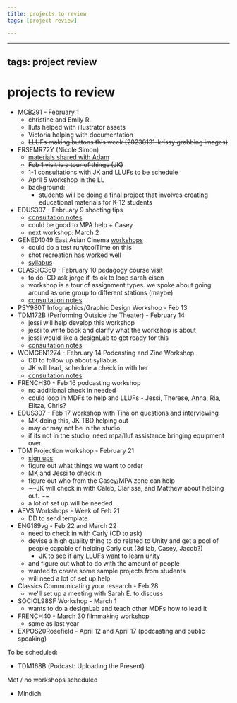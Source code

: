 ```yaml
---
title: projects to review
tags: [project review]

---
```


---
tags: project review
---
# projects to review
* MCB291 - February 1
    * christine and Emily R.
    * llufs helped with illustrator assets
    * Victoria helping with documentation
    * ~~LLUFs making buttons this week (20230131-krissy grabbing images)~~
* FRSEMR72Y (Nicole Simon)
    * [materials shared with Adam](https://drive.google.com/drive/folders/1Xs-FClVhyCBdhIzEKvGUPLOATv-k2F2G) 
    * ~~Feb 1 visit is a tour of things (JK)~~
    * 1-1 consultations with JK and LLUFs to be schedule
    * April 5 workshop in the LL
    * background:
        * students will be doing a final project that involves creating educational materials for K-12 students
* EDUS307 - February 9 shooting tips
    * [consultation notes](https://docs.google.com/document/d/1YJW2-FyomVrMIYe-KkDqGSMNOskVSQs_Cuzu4UxuUjg/edit#)
    * could be good to MPA help + Casey
    * next workshop: March 2
* GENED1049 East Asian Cinema [workshops](https://docs.google.com/spreadsheets/d/1dE38JXvds-FCDQOYB6QqfmFG4cdetIZHmf1LpY17_I4/edit#gid=0)
    * could do a test run/toolTime on this
    * shot recreation has worked well
    * [syllabus](https://docs.google.com/document/d/1PH1ov2qIaqk4Rz3KZ_w8fCsdZbnnKae4/edit?rtpof=true)
* CLASSIC360 - February 10 pedagogy course visit
    * to do: CD ask jorge if its ok to loop sarah eisen
    * workshop is a tour of assignment types. we spoke about going around as one group to different stations (maybe)
    * [consultation notes](https://docs.google.com/document/d/1zYvCP0LsAfqBjXl3XQU5l5iK6pswJg_SRurSuNoPfC4/edit#)
* PSY980T Infographics/Graphic Design Workshop - Feb 13
* TDM172B (Performing Outside the Theater) - February 14
    * jessi will help develop this workshop
    * jessi to write back and clarify what the workshop is about
    * jessi would like a designLab to get ready for this
    * [consultation notes](https://docs.google.com/document/d/1-i79xe_XyVxyo439B5pOsGvMF4H2rifO4k6kfJYN1aU/edit#heading=h.y3a635ldg5ml)
* WOMGEN1274 - February 14 Podcasting and Zine Workshop
    * DD to follow up about syllabus. 
    * JK will lead, schedule a check in with her
    * [consultation notes](https://docs.google.com/document/d/16rV3tGUL-QlnM73DJAyfRM7X77Mw1AtsaeG3gA2Bth0/edit#)
* FRENCH30 - Feb 16 podcasting workshop
    * no additional check in needed
    * could loop in MDFs to help and LLUFs - Jessi, Therese, Anna, Ria, Elitza, Chris?
* EDUS307 - Feb 17 workshop with [Tina](https://www.gse.harvard.edu/faculty/tina-blythe) on questions and interviewing
    * MK doing this, JK TBD helping out
    * may or may not be in the studio
    * if its not in the studio, need mpa/lluf assistance bringing equipment over
* TDM Projection workshop - February 21
    * [sign ups](https://docs.google.com/spreadsheets/d/1RY-J7taZwO2tmFRctjj2oBg06ZfPmZE702Jojkw5IdI/edit?usp=sharing)
    * figure out what things we want to order
    * MK and Jessi to check in
    * figure out who from the Casey/MPA zone can help
    * ~~JK will check in with Caleb, Clarissa, and Matthew about helping out. ~~
    * a lot of set up will be needed
* AFVS Workshops - Week of Feb 21
    * DD to send template
* ENG189vg - Feb 22 and March 22
    * need to check in with Carly (CD to ask)
    * devise a high quality thing to do related to Unity and get a pool of people capable of helping Carly out (3d lab, Casey, Jacob?)
        * JK to see if any LLUFs want to learn unity
    * and figure out what to do with the amount of people
    * wanted to create some sample projects from students
    * will need a lot of set up help
* Classics Communicating your research - Feb 28
    * we'll set up a meeting with Sarah E. to discuss
* SOCIOL98SF Workshop - March 1 
    * wants to do a designLab and teach other MDFs how to lead it
* FRENCH40 - March 30 filmmaking workshop
    * same as last year
* EXPOS20Rosefield - April 12 and April 17 (podcasting and public speaking)


To be scheduled:
* TDM168B (Podcast: Uploading the Present)


Met / no workshops scheduled
* Mindich
